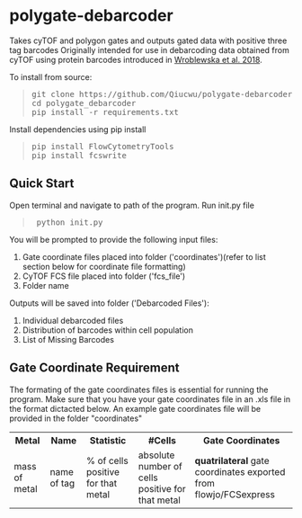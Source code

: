 # polygate-debarcoder
Takes cyTOF and polygon gates and outputs gated data with positive three tag barcodes
Originally intended for use in debarcoding data obtained from cyTOF using protein barcodes introduced in  <a href="https://www.sciencedirect.com/science/article/pii/S0092867418312340?via%3Dihub">Wroblewska et al. 2018</a>.

To install from source:
<blockquote>
<pre>git clone https://github.com/Qiucwu/polygate-debarcoder 
cd polygate_debarcoder
pip install -r requirements.txt </pre>
</blockquote>

Install dependencies using pip install
<blockquote>
<pre>pip install FlowCytometryTools
pip install fcswrite </pre>
</blockquote>


## Quick Start
Open terminal and navigate to path of the program. Run init.py file
<blockquote> 
  <pre> python init.py </pre> </blockquote>
<p> You will be prompted to provide the following input files: </p>
<ol>
  <li>Gate coordinate files placed into folder ('coordinates')(refer to list section below for coordinate file formatting)</li>
  <li>CyTOF FCS file placed into folder ('fcs_file')</li>
  <li>Folder name</li>
</ol>
<p> Outputs will be saved into folder ('Debarcoded Files'): </p>
<ol>
  <li>Individual debarcoded files</li>
  <li>Distribution of barcodes within cell population</li>
  <li>List of Missing Barcodes</li>
</ol>

## Gate Coordinate Requirement
The formating of the gate coordinates files is essential for running the program. Make sure that you have your gate coordinates file in an .xls file in the format dictacted below. An example gate coordinates file will be provided in the folder "coordinates"
<table> <tr> <th>Metal</th>	<th>Name</th>	<th>Statistic</th>	<th>#Cells</th>	<th>Gate Coordinates</th> </tr>
  <tr> <td> mass of metal </td>
    <td> name of tag </td>
    <td> % of cells positive for that metal </td>
    <td> absolute number of cells positive for that metal </td>
    <td> <b>quatrilateral</b> gate coordinates exported from flowjo/FCSexpress </td>
  </tr>
  </table>
 
